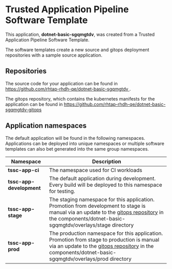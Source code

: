 # Trusted Application Pipeline Software Template

This application, **dotnet-basic-sgqmgtdv**, was created from a Trusted Application Pipeline Software Template.

The software templates create a new source and gitops deployment repositories with a sample source application. 

## Repositories

The source code for your application can be found in [https://github.com/rhtap-rhdh-qe/dotnet-basic-sgqmgtdv ](https://github.com/rhtap-rhdh-qe/dotnet-basic-sgqmgtdv ).
 
The gitops repository, which contains the kubernetes manifests for the application can be found in 
[https://github.com/rhtap-rhdh-qe/dotnet-basic-sgqmgtdv-gitops ](https://github.com/rhtap-rhdh-qe/dotnet-basic-sgqmgtdv-gitops ) 

## Application namespaces 

The default application will be found in the following namespaces. Applications can be deployed into unique namespaces or multiple software templates can also bet generated into the same group namespaces.  

|  Namespace   |  Description   |  
| -------- | -------- |
| **tssc-app-ci** | The namespace used for CI workloads |
| **tssc-app-development** | The default application during development. Every build will be deployed to this namespace for testing. |
| **tssc-app-stage** | The staging namespace for this application. Promotion from development to stage is manual via an update to the [gitops repository](https://github.com/rhtap-rhdh-qe/dotnet-basic-sgqmgtdv-gitops ) in the components/dotnet-basic-sgqmgtdv/overlays/stage directory |
| **tssc-app-prod** | The production namespace for this application. Promotion from stage to production is manual via an update to the [gitops repository](https://github.com/rhtap-rhdh-qe/dotnet-basic-sgqmgtdv-gitops ) in the components/dotnet-basic-sgqmgtdv/overlays/prod directory |